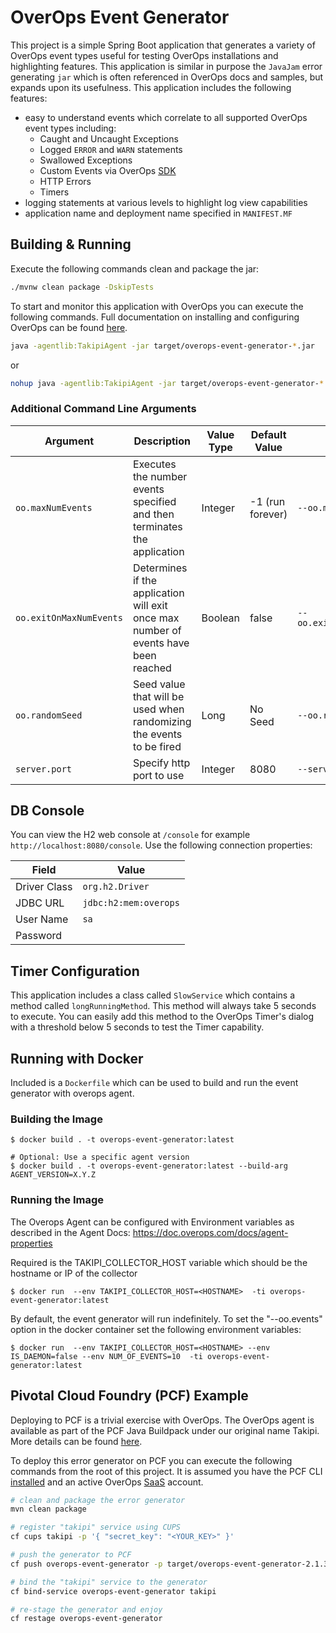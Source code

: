 # OverOps Event Generator
This project is a simple Spring Boot application that generates a variety of OverOps event types useful for testing OverOps installations and highlighting features.  This application is similar in purpose the `JavaJam` error generating `jar` which is often referenced in OverOps docs and samples, but expands upon its usefulness.  This application includes the following features:

* easy to understand events which correlate to all supported OverOps event types including:
    * Caught and Uncaught Exceptions
    * Logged `ERROR` and `WARN` statements
    * Swallowed Exceptions
    * Custom Events via OverOps [SDK](https://github.com/takipi/takipi-sdk)
    * HTTP Errors
    * Timers
* logging statements at various levels to highlight log view capabilities 
* application name and deployment name specified in `MANIFEST.MF`


## Building & Running
Execute the following commands clean and package the jar:

```bash
./mvnw clean package -DskipTests
```

To start and monitor this application with OverOps you can execute the following commands.  Full documentation on installing and configuring OverOps can be found [here](http://support.overops.com).

```bash
java -agentlib:TakipiAgent -jar target/overops-event-generator-*.jar
```
or 

```bash
nohup java -agentlib:TakipiAgent -jar target/overops-event-generator-*.jar &
```

### Additional Command Line Arguments
| Argument | Description | Value Type | Default Value |  Example |
|---|---|---|---|---|
| `oo.maxNumEvents` | Executes the number events specified and then terminates the application | Integer | -1 (run forever) | `--oo.maxNumEvents=100` |
| `oo.exitOnMaxNumEvents` | Determines if the application will exit once max number of events have been reached | Boolean | false | `--oo.exitOnMaxNumEvents=false` |
| `oo.randomSeed` | Seed value that will be used when randomizing the events to be fired | Long | No Seed | `--oo.randomSeed=123` |
| `server.port` | Specify http port to use | Integer | 8080 | `--server.port=1234`

## DB Console
You can view the H2 web console at `/console` for example `http://localhost:8080/console`.  Use the following connection properties:

|  Field | Value  |
| ------------- | ------------- |
| Driver Class | `org.h2.Driver` |
| JDBC URL | `jdbc:h2:mem:overops` |
| User Name | `sa` |
| Password |  |

## Timer Configuration
This application includes a class called `SlowService` which contains a method called `longRunningMethod`.  This method will always take 5 seconds to execute.  You can easily add this method to the OverOps Timer's dialog with a threshold below 5 seconds to test the Timer capability.

## Running with Docker
Included is a `Dockerfile` which can be used to build and run the event generator with overops agent.

### Building the Image

```console
$ docker build . -t overops-event-generator:latest

# Optional: Use a specific agent version
$ docker build . -t overops-event-generator:latest --build-arg AGENT_VERSION=X.Y.Z
```

### Running the Image
The Overops Agent can be configured with Environment variables as described in the Agent Docs: https://doc.overops.com/docs/agent-properties

Required is the TAKIPI_COLLECTOR_HOST variable which should be the hostname or IP of the collector

```console
$ docker run  --env TAKIPI_COLLECTOR_HOST=<HOSTNAME>  -ti overops-event-generator:latest
```

By default, the event generator will run indefinitely. To set the "--oo.events" option in the docker container set the following environment variables:

```console
$ docker run  --env TAKIPI_COLLECTOR_HOST=<HOSTNAME> --env IS_DAEMON=false --env NUM_OF_EVENTS=10  -ti overops-event-generator:latest
```



## Pivotal Cloud Foundry (PCF) Example
Deploying to PCF is a trivial exercise with OverOps.  The OverOps agent is available as part of the PCF Java Buildpack under our original name Takipi.  More details can be found [here](https://github.com/cloudfoundry/java-buildpack/blob/master/docs/framework-takipi_agent.md).

To deploy this error generator on PCF you can execute the following commands from the root of this project.  It is assumed you have the PCF CLI [installed](https://docs.cloudfoundry.org/cf-cli/install-go-cli.html) and an active OverOps [SaaS](http://app.overops.com) account.

```bash
# clean and package the error generator
mvn clean package

# register "takipi" service using CUPS
cf cups takipi -p '{ "secret_key": "<YOUR_KEY>" }'

# push the generator to PCF
cf push overops-event-generator -p target/overops-event-generator-2.1.3.jar

# bind the "takipi" service to the generator
cf bind-service overops-event-generator takipi

# re-stage the generator and enjoy
cf restage overops-event-generator

```

